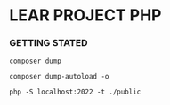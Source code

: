 # LEAR PROJECT PHP

### GETTING STATED

```console
composer dump
```

```console
composer dump-autoload -o
```

```console
php -S localhost:2022 -t ./public
```
